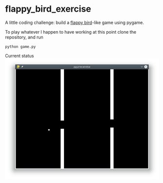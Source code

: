 # flappy_bird_exercise
A little coding challenge: build a [flappy bird]("https://flappybird.io/")-like game using pygame. 

To play whatever I happen to have working at this point clone the repository, and run

```
python game.py
```

Current status
![screenshot](./README_data/20200202_screenshot.png)
